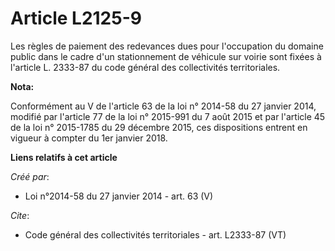 # Article L2125-9

Les règles de paiement des redevances dues pour l'occupation du domaine public dans le cadre d'un stationnement de véhicule
sur voirie sont fixées à l'article L. 2333-87 du code général des collectivités territoriales.

**Nota:**

Conformément au V de l'article 63 de la loi n° 2014-58 du 27 janvier 2014, modifié par l'article 77 de la loi n° 2015-991 du
7 août 2015 et par l'article 45 de la loi n° 2015-1785 du 29 décembre 2015, ces dispositions entrent en vigueur à compter du
1er janvier 2018.

**Liens relatifs à cet article**

_Créé par_:

  - Loi n°2014-58 du 27 janvier 2014 - art. 63 (V)

_Cite_:

  - Code général des collectivités territoriales - art. L2333-87 (VT)
